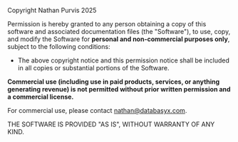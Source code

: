 Copyright Nathan Purvis 2025

Permission is hereby granted to any person obtaining a copy of this software and associated documentation files (the "Software"), to use, copy, and modify the Software for **personal and non-commercial purposes only**, subject to the following conditions:

- The above copyright notice and this permission notice shall be included in all copies or substantial portions of the Software.

**Commercial use (including use in paid products, services, or anything generating revenue) is not permitted without prior written permission and a commercial license.**

For commercial use, please contact nathan@databasyx.com.

THE SOFTWARE IS PROVIDED "AS IS", WITHOUT WARRANTY OF ANY KIND.

